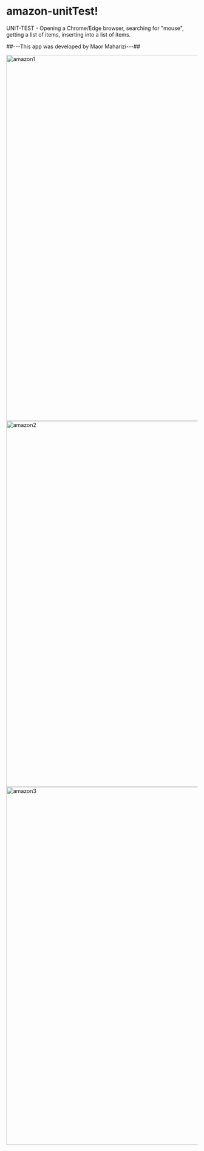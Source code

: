 # amazon-unitTest!

UNIT-TEST - Opening a Chrome/Edge browser, searching for "mouse", getting a list of items, inserting into a list of items.

##---This app was developed by Maor Maharizi---##

<img width="960" alt="amazon1" src="https://user-images.githubusercontent.com/69205898/215282656-a6a3f0b0-b00c-47fb-8bab-29430616fdb1.PNG">

<img width="960" alt="amazon2" src="https://user-images.githubusercontent.com/69205898/215282671-e37dbde7-8178-41f5-9b9e-05e328bf8ad2.PNG">

<img width="939" alt="amazon3" src="https://user-images.githubusercontent.com/69205898/215282678-3a2699d4-1e5f-4a61-b950-65ecd6272737.PNG">
